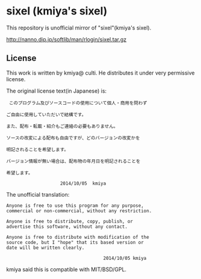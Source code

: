 
sixel (kmiya's sixel)
=====================

This repository is unofficial mirror of "sixel"(kmiya's sixel).

http://nanno.dip.jp/softlib/man/rlogin/sixel.tar.gz


License
--------
This work is written by kmiya@ culti.
He distributes it under very permissive license.

The original license text(in Japanese) is:

```
 このプログラム及びソースコードの使用について個人・商用を問わず

ご自由に使用していただいで結構です。

また、配布・転載・紹介もご連絡の必要もありません。

ソースの改変による配布も自由ですが、どのバージョンの改変かを

明記されることを希望します。

バージョン情報が無い場合は、配布物の年月日を明記されることを

希望します。

					2014/10/05	kmiya
```

The unofficial translation:

```
Anyone is free to use this program for any purpose,
commercial or non-commercial, without any restriction.

Anyone is free to distribute, copy, publish, or 
advertise this software, without any contact.

Anyone is free to distribute with modification of the
source code, but I "hope" that its based version or
date will be written clearly.

                                    2014/10/05 kmiya
```

kmiya said this is compatible with MIT/BSD/GPL.
